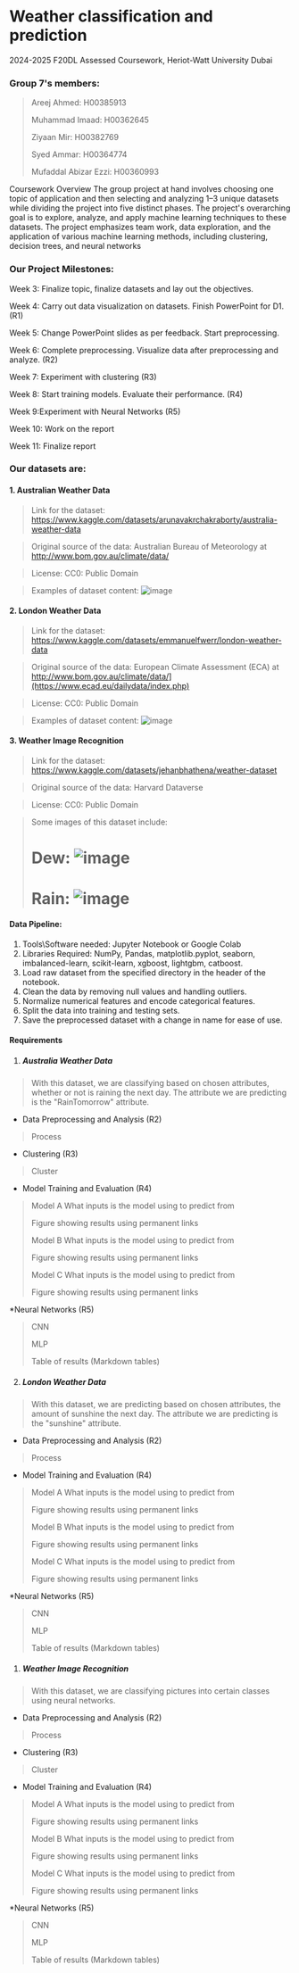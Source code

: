 # Weather classification and prediction
2024-2025 F20DL Assessed Coursework, Heriot-Watt University Dubai

### Group 7's members: 
  > Areej Ahmed: H00385913
> 
  > Muhammad Imaad: H00362645
> 
  > Ziyaan Mir: H00382769
> 
  > Syed Ammar: H00364774
> 
  > Mufaddal Abizar Ezzi: H00360993

Coursework Overview
The group project at hand involves choosing one topic of application and then selecting and analyzing 1–3
unique datasets while dividing the project into five distinct phases. The project's overarching goal is to
explore, analyze, and apply machine learning techniques to these datasets. The project emphasizes team
work, data exploration, and the application of various machine learning methods, including clustering,
decision trees, and neural networks

### Our Project Milestones:

  Week 3: Finalize topic, finalize datasets and lay out the objectives.
  
  Week 4: Carry out data visualization on datasets. Finish PowerPoint for D1. (R1)
  
  Week 5: Change PowerPoint slides as per feedback. Start preprocessing.
  
  Week 6: Complete preprocessing. Visualize data after preprocessing and analyze. (R2)
  
  Week 7: Experiment with clustering (R3)
  
  Week 8: Start training models. Evaluate their performance. (R4)
  
  Week 9:Experiment with Neural Networks (R5)
  
  Week 10: Work on the report
  
  Week 11: Finalize report


### Our datasets are: 
#### 1. Australian Weather Data
> Link for the dataset: https://www.kaggle.com/datasets/arunavakrchakraborty/australia-weather-data

> Original source of the data: Australian Bureau of Meteorology at http://www.bom.gov.au/climate/data/

> License: CC0: Public Domain

> Examples of dataset content:
![image](https://github.com/user-attachments/assets/4e9bb6f9-a5ff-4836-b76b-9535da8cb023)

#### 2. London Weather Data
> Link for the dataset: https://www.kaggle.com/datasets/emmanuelfwerr/london-weather-data

> Original source of the data: European Climate Assessment (ECA) at http://www.bom.gov.au/climate/data/](https://www.ecad.eu/dailydata/index.php)

> License: CC0: Public Domain

> Examples of dataset content:
![image](https://github.com/user-attachments/assets/1a9ad034-44ec-4b34-867c-a8a6ebfc0638)

#### 3. Weather Image Recognition
> Link for the dataset: https://www.kaggle.com/datasets/jehanbhathena/weather-dataset

> Original source of the data: Harvard Dataverse

> License: CC0: Public Domain

> Some images of this dataset include:
>
> # Dew: ![image](https://github.com/user-attachments/assets/248e3821-6a8f-4af8-a77b-ea1979f59b04)
>
> # Rain: ![image](https://github.com/user-attachments/assets/a37014bd-a993-49ae-80a6-3752e5c69591)



   

#### Data Pipeline:
1. Tools\Software needed: Jupyter Notebook or Google Colab
2. Libraries Required: NumPy, Pandas, matplotlib.pyplot, seaborn, imbalanced-learn, scikit-learn, xgboost, lightgbm, catboost.
3. Load raw dataset from the specified directory in the header of the notebook.
4. Clean the data by removing null values and handling outliers.
5. Normalize numerical features and encode categorical features.
6. Split the data into training and testing sets.
7. Save the preprocessed dataset with a change in name for ease of use.

#### Requirements
1. ##### Australia Weather Data
> With this dataset, we are classifying based on chosen attributes, whether or not is raining the next day. The attribute we are predicting is the "RainTomorrow" attribute.
* Data Preprocessing and Analysis (R2)
> Process
* Clustering (R3)
> Cluster
* Model Training and Evaluation (R4)
> Model A
> What inputs is the model using to predict from
>
> Figure showing results using permanent links
>
> Model B
> What inputs is the model using to predict from
>
> Figure showing results using permanent links
> 
> Model C
> What inputs is the model using to predict from
>
> Figure showing results using permanent links
> 
*Neural Networks (R5)
> CNN
> 
> MLP
>
> Table of results (Markdown tables)

2. ##### London Weather Data
> With this dataset, we are predicting based on chosen attributes, the amount of sunshine the next day. The attribute we are predicting is the "sunshine" attribute.
* Data Preprocessing and Analysis (R2)
> Process
* Model Training and Evaluation (R4)
> Model A
> What inputs is the model using to predict from
>
> Figure showing results using permanent links
>
> Model B
> What inputs is the model using to predict from
>
> Figure showing results using permanent links
> 
> Model C
> What inputs is the model using to predict from
>
> Figure showing results using permanent links
> 
*Neural Networks (R5)
> CNN
> 
> MLP
>
> Table of results (Markdown tables)

1. ##### Weather Image Recognition
> With this dataset, we are classifying pictures into certain classes using neural networks.
* Data Preprocessing and Analysis (R2)
> Process
* Clustering (R3)
> Cluster
* Model Training and Evaluation (R4)
> Model A
> What inputs is the model using to predict from
>
> Figure showing results using permanent links
>
> Model B
> What inputs is the model using to predict from
>
> Figure showing results using permanent links
> 
> Model C
> What inputs is the model using to predict from
>
> Figure showing results using permanent links
> 
*Neural Networks (R5)
> CNN
> 
> MLP
>
> Table of results (Markdown tables)

